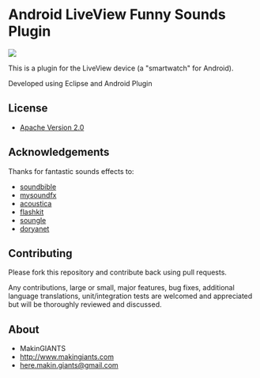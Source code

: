 # Android LiveView Funny Sounds Plugin

<a href="https://play.google.com/store/apps/details?id=com.makingiants.liveview.funny" alt="Download from Google Play">
	<img src="http://1.bp.blogspot.com/-jYKPrWY1DwA/UKBCFt33SMI/AAAAAAAAAho/S1Dl2tFgxPg/s640/banner.png">
</a>

This is a plugin for the LiveView device
(a "smartwatch" for Android).

Developed using Eclipse and Android Plugin


## License

* [Apache Version 2.0](http://www.apache.org/licenses/LICENSE-2.0.html)


## Acknowledgements

Thanks for fantastic sounds effects to:

* [soundbible](http://soundbible.com/)
* [mysoundfx](http://www.mysoundfx.com/)
* [acoustica](http://www.acoustica.com)
* [flashkit](http://www.flashkit.com/soundfx/)
* [soungle](http://www.soungle.com/)
* [doryanet](http://www.doryanet.co.il/doron)


## Contributing

Please fork this repository and contribute back using pull requests.

Any contributions, large or small, major features, bug fixes, additional
language translations, unit/integration tests are welcomed and appreciated
but will be thoroughly reviewed and discussed.


## About

+ MakinGIANTS
+ http://www.makingiants.com
+ here.makin.giants@gmail.com
